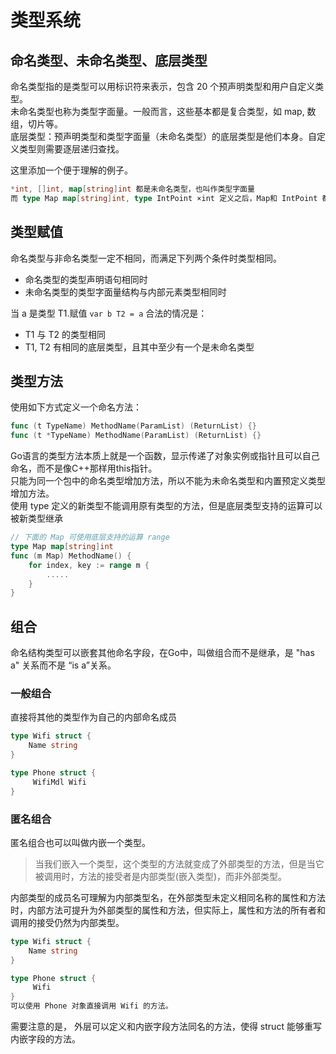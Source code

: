 # 类型系统

## 命名类型、未命名类型、底层类型

命名类型指的是类型可以用标识符来表示，包含 20 个预声明类型和用户自定义类型。  
未命名类型也称为类型字面量。一般而言，这些基本都是复合类型，如 map, 数组，切片等。  
底层类型：预声明类型和类型字面量（未命名类型）的底层类型是他们本身。自定义类型则需要逐层递归查找。

这里添加一个便于理解的例子。

```go
*int, []int, map[string]int 都是未命名类型，也叫作类型字面量
而 type Map map[string]int, type IntPoint ×int 定义之后，Map和 IntPoint 都是命名类型中的用户自定义类型。
```

## 类型赋值

命名类型与非命名类型一定不相同，而满足下列两个条件时类型相同。

+ 命名类型的类型声明语句相同时
+ 未命名类型的类型字面量结构与内部元素类型相同时

当 a 是类型 T1.赋值 `var b T2 = a` 合法的情况是：

+ T1 与 T2 的类型相同
+ T1, T2 有相同的底层类型，且其中至少有一个是未命名类型

## 类型方法

使用如下方式定义一个命名方法：

```go
func (t TypeName) MethodName(ParamList) (ReturnList) {}
func (t *TypeName) MethodName(ParamList) (ReturnList) {}
```

Go语言的类型方法本质上就是一个函数，显示传递了对象实例或指针且可以自己命名，而不是像C++那样用this指针。  
只能为同一个包中的命名类型增加方法，所以不能为未命名类型和内置预定义类型增加方法。  
使用 type 定义的新类型不能调用原有类型的方法，但是底层类型支持的运算可以被新类型继承

```go
// 下面的 Map 可使用底层支持的运算 range
type Map map[string]int
func (m Map) MethodName() {
    for index, key := range m {
        .....
    }
}
```

## 组合

命名结构类型可以嵌套其他命名字段，在Go中，叫做组合而不是继承，是 "has a" 关系而不是 “is a”关系。

### 一般组合

直接将其他的类型作为自己的内部命名成员

```go
type Wifi struct {
    Name string
}

type Phone struct {
     WifiMdl Wifi
}
```

### 匿名组合

匿名组合也可以叫做内嵌一个类型。

> 当我们嵌入一个类型，这个类型的方法就变成了外部类型的方法，但是当它被调用时，方法的接受者是内部类型(嵌入类型)，而非外部类型。

内部类型的成员名可理解为内部类型名，在外部类型未定义相同名称的属性和方法时，内部方法可提升为外部类型的属性和方法，但实际上，属性和方法的所有者和调用的接受仍然为内部类型。

```go
type Wifi struct {
    Name string
}

type Phone struct {
     Wifi
}
可以使用 Phone 对象直接调用 Wifi 的方法。  
```

需要注意的是， 外层可以定义和内嵌字段方法同名的方法，使得 struct 能够重写内嵌字段的方法。

